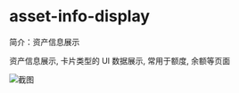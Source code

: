# asset-info-display

简介：资产信息展示

资产信息展示, 卡片类型的 UI 数据展示, 常用于额度, 余额等页面

![截图](https://img.alicdn.com/tfs/TB1TsA4XQyWBuNjy0FpXXassXXa-1962-664.png)

